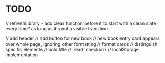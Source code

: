 # TODO

// refreshLibrary - add clear function before it to start with a clean slate every time? as long as it's not a visible transition


// add header
// add button for new book
    // new book entry card appears over whole page, ignoring other formatting
// format cards
    // distinguish specific elements
        // bold title
        // 'read' checkbox
// localStorage implementation
